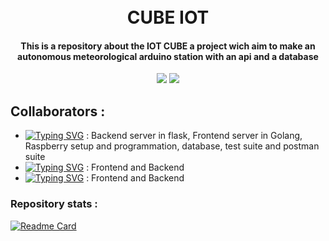 <h1 align="center">
  <br>
  CUBE IOT
  <br>
</h1>
<h4 align="center">This is a repository about the IOT CUBE a project wich aim to make an autonomous meteorological arduino station with an api and a database</h4>
<p align="center">
    <img src="https://img.shields.io/badge/problems%20%3F-no-brightgreen">
    <img src="https://img.shields.io/github/languages/top/celian-hamon/CUBEIOT?color=orange&logo=html5">

</p>


## Collaborators :
- [![Typing SVG](https://readme-typing-svg.herokuapp.com?font=&color=%23000000&size=15&vCenter=true&height=15&width=200&lines=C%C3%A9lian+HAMON)](https://github.com/celian-hamon) : Backend server in flask, Frontend server in Golang, Raspberry setup and programmation, database, test suite and postman suite
- [![Typing SVG](https://readme-typing-svg.herokuapp.com?font=&color=%23000000&size=15&vCenter=true&width=200&height=15&lines=Cl%C3%A9ment+LESSIEUR)](https://github.com/King-Julian-Pool) : Frontend and Backend
- [![Typing SVG](https://readme-typing-svg.herokuapp.com?font=&color=%23000000&size=15&vCenter=true&width=200&height=15&lines=K%C3%A9vin+MORAINVILLE)](https://github.com/Slupshi) : Frontend and Backend

### Repository stats :
[![Readme Card](https://github-readme-stats.vercel.app/api/pin/?username=celian-hamon&repo=CUBEIOT)](https://github.com/Kae-Tempest/CUBEIOT/)
